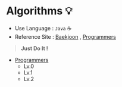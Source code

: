 # Algorithms 💡

+ Use Language : `Java` ☕
+ Reference Site : <a href="https://www.acmicpc.net/">Baekjoon</a> , <a href="https://programmers.co.kr/?utm_source=google&utm_medium=cpc&utm_campaign=brand_prgms_sitelink_pc&gclid=CjwKCAiA2L-dBhACEiwAu8Q9YLrnyI0JK2BC3CwTV_MOsXnwBRmHhGAwyTdLLVjB5-Ht0uRLA3p7uxoC4HwQAvD_BwE">Programmers</a>

> **Just Do It !**

+ <a href="https://github.com/DevJaepaL/Algorithms/tree/main/Programmers">Programmers</a>
    + Lv.0
    + Lv.1
    + Lv.2

